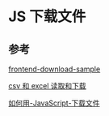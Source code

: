 # JS 下载文件

## 参考

[frontend-download-sample](https://github.com/luffyZh/frontend-download-sample)

[csv 和 excel 读取和下载](https://juejin.im/post/5b1fdbcc5188257d571f2c62)

[如何用-JavaScript-下载文件](https://luckymrwang.github.io/2017/07/24/%E5%A6%82%E4%BD%95%E7%94%A8-JavaScript-%E4%B8%8B%E8%BD%BD%E6%96%87%E4%BB%B6/)
